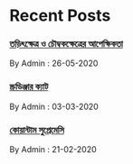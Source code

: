 

# Recent Posts

### [তড়িৎক্ষেত্র ও চৌম্বকক্ষেত্রের আপেক্ষিকতা  ](./posts/2020-05-26-admin.html)
By Admin : 26-05-2020

### [স্ক্রডিঞ্জার ক্যাট](./posts/2020-03-03-admin.html)
By Admin : 03-03-2020

### [কোয়ান্টাম সুপ্রেমেসি](./posts/2020-02-21-admin.html)
By Admin : 21-02-2020
